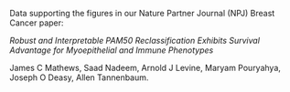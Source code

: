 Data supporting the figures in our Nature Partner Journal (NPJ) Breast Cancer paper:

*Robust and Interpretable PAM50 Reclassification Exhibits Survival Advantage for Myoepithelial and Immune Phenotypes*

James C Mathews, Saad Nadeem, Arnold J Levine, Maryam Pouryahya, Joseph O Deasy, Allen Tannenbaum.
